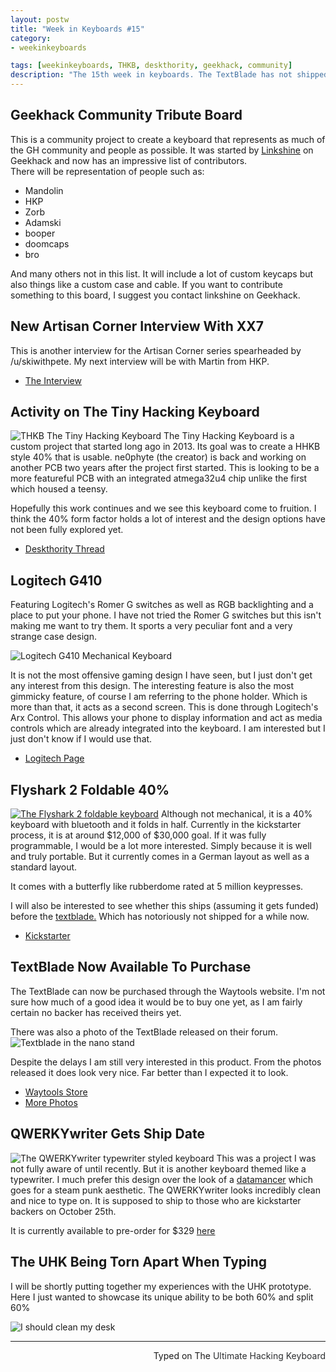 ```yaml
---
layout: postw
title: "Week in Keyboards #15"
category: 
- weekinkeyboards

tags: [weekinkeyboards, THKB, deskthority, geekhack, community]
description: "The 15th week in keyboards. The TextBlade has not shipped and there is another Romer G keyboard available."
---
```

## Geekhack Community Tribute Board
This is a community project to create a keyboard that represents as much of the GH community and people as possible. It was started by [Linkshine](https://geekhack.org/index.php?action=profile;u=51152) on Geekhack and now has an impressive list of contributors.  
There will be representation of people such as: 

* Mandolin
* HKP 
* Zorb
* Adamski
* booper
* doomcaps
* bro

And many others not in this list. It will include a lot of custom keycaps but also things like a custom case and cable. If you want to contribute something to this board, I suggest you contact linkshine on Geekhack.

## New Artisan Corner Interview With XX7
This is another interview for the Artisan Corner series spearheaded by /u/skiwithpete. My next interview will be with Martin from HKP.

* [The Interview](https://docs.google.com/document/d/16hQqQGxbTlfT3xPlHvbekPGkhlDIFFiDEgRmzJR6Bcg/edit)

## Activity on The Tiny Hacking Keyboard
![THKB The Tiny Hacking Keyboard](http://i.imgur.com/13j3SPe.png)
The Tiny Hacking Keyboard is a custom project that started long ago in 2013. Its goal was to create a HHKB style 40% that is usable. ne0phyte (the creator) is back and working on another PCB two years after the project first started. This is looking to be a more featureful PCB with an integrated atmega32u4 chip unlike the first which housed a teensy.   

Hopefully this work continues and we see this keyboard come to fruition. I think the 40% form factor holds a lot of interest and the design options have not been fully explored yet. 

* [Deskthority Thread](http://deskthority.net/workshop-f7/thkb-tiny-hacking-keyboard-40-t6455.html)

## Logitech G410
Featuring Logitech's Romer G switches as well as RGB backlighting and a place to put your phone.  I have not tried the Romer G switches but this isn't making me want to try them. It sports a very peculiar font and a very strange case design.

![Logitech G410 Mechanical Keyboard ](http://i.imgur.com/9g7nMNH.png)

It is not the most offensive gaming design I have seen, but I just don't get any interest from this design.
The interesting feature is also the  most gimmicky feature, of course I am referring to the phone holder. Which is more than that, it acts as a second screen. This is done through Logitech's Arx Control. This allows your phone to display information and act as media controls which are already integrated into the keyboard. I am interested but I just don't know if I would use that.

* [Logitech Page](http://gaming.logitech.com/en-us/product/rgb-tenkeyless-gaming-keyboard-g410)


## Flyshark 2 Foldable 40%
[![The Flyshark 2 foldable keyboard](http://i.imgur.com/TEOAMpP.jpg)](https://www.kickstarter.com/projects/ilepo360-keyboard/best-folding-keyboard-got-better-with-1-year-batte)
Although not mechanical, it is a 40% keyboard with bluetooth and it folds in half. Currently in the kickstarter process, it is at around $12,000 of $30,000 goal. If it was fully programmable, I would be a lot more interested. Simply because it is well and truly portable. But it currently comes in a German layout as well as a standard layout. 

It comes with a butterfly like rubberdome rated at 5 million keypresses.

I will also be interested to see whether this ships (assuming it gets funded) before the [textblade.](https://waytools.com/) Which has notoriously not shipped for a while now.

* [Kickstarter](https://www.kickstarter.com/projects/ilepo360-keyboard/best-folding-keyboard-got-better-with-1-year-batte)

## TextBlade Now Available To Purchase
The TextBlade can now be purchased through the Waytools website. I'm not sure how much of a good idea it would be to buy one yet, as I am fairly certain no backer has received theirs yet.

There was also a photo of the TextBlade released on their forum.
![Textblade in the nano stand](http://i.imgur.com/ZGm3J9j.jpg)

Despite the delays I am still very interested in this product. From the photos released it does look very nice. Far better than I expected it to look.
 
* [Waytools Store](https://waytools.com/store)
* [More Photos](https://forum.waytools.com/t/robustness-how-tough-is-this-thing/992/12)

## QWERKYwriter Gets Ship Date
![The QWERKYwriter typewriter styled keyboard](http://i.imgur.com/Ki5vdYx.jpg)
This was a project I was not fully aware of until recently. But it is another keyboard themed like a typewriter. I much prefer this design over the look of a [datamancer](http://www.datamancer.net/keyboards/keyboards.htm) which goes for a steam punk aesthetic. The QWERKYwriter looks incredibly clean and nice to type on. It is supposed to ship to those who are kickstarter backers on October 25th.

It is currently available to pre-order for $329 [here](http://www.qwerkywriter.com/products/pre-order)

## The UHK Being Torn Apart When Typing
I will be shortly putting together my experiences with the UHK prototype. Here I just wanted to showcase its unique ability to be both 60% and split 60%

<script type"text/javascript" src="http://test.gfycat.com/gfycat_test_june25.js"></script>
  
 <img class="gfyitem" title="I should clean my desk" data-id="JointAridIndusriverdolphin" />
  
---------------------------------
 <p style="text-align: right" title="For the Last time">Typed on The <font color="#2C2E30">Ultimate Hacking Keyboard</font></p>
